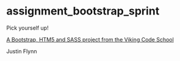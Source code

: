 assignment_bootstrap_sprint
===========================

Pick yourself up!

[A Bootstrap, HTM5 and SASS project from the Viking Code School](http://www.vikingcodeschool.com)

Justin Flynn
